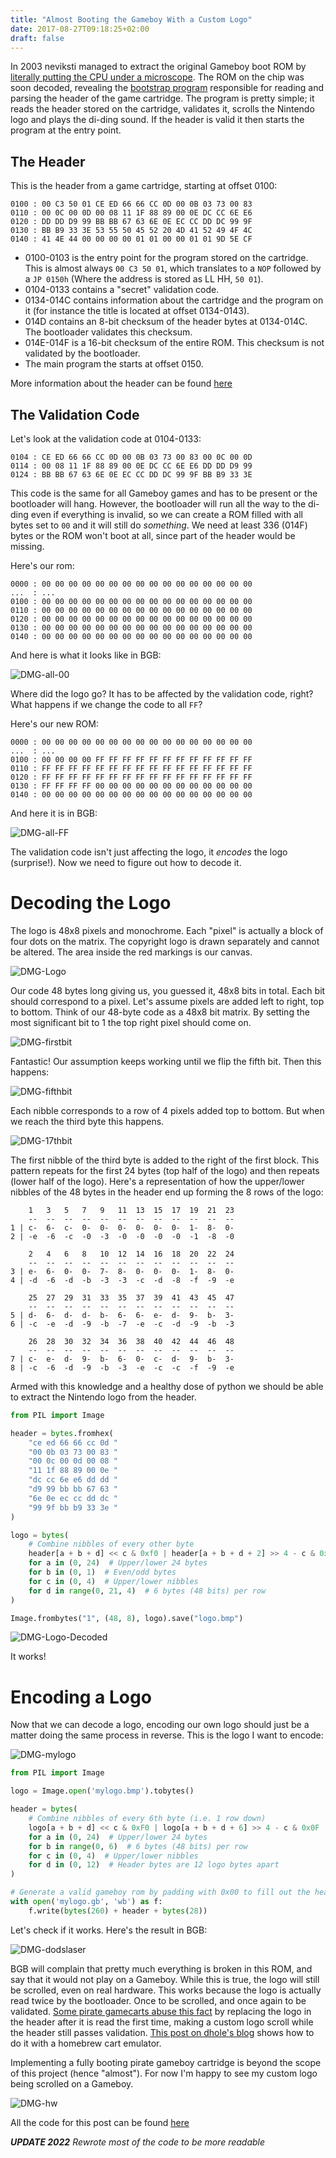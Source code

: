 ```yaml
---
title: "Almost Booting the Gameboy With a Custom Logo"
date: 2017-08-27T09:18:25+02:00
draft: false
---
```


In 2003 neviksti managed to extract the original Gameboy boot ROM by [literally putting the CPU under a microscope](http://www.neviksti.com/DMG/). The ROM on the chip was soon decoded, revealing the [bootstrap program](http://gbdev.gg8.se/wiki/articles/Gameboy_Bootstrap_ROM) responsible for reading and parsing the header of the game cartridge. The program is pretty simple; it reads the header stored on the cartridge, validates it, scrolls the Nintendo logo and plays the di-ding sound. If the header is valid it then starts the program at the entry point.

## The Header

This is the header from a game cartridge, starting at offset 0100:

```text
0100 : 00 C3 50 01 CE ED 66 66 CC 0D 00 0B 03 73 00 83
0110 : 00 0C 00 0D 00 08 11 1F 88 89 00 0E DC CC 6E E6
0120 : DD DD D9 99 BB BB 67 63 6E 0E EC CC DD DC 99 9F
0130 : BB B9 33 3E 53 55 50 45 52 20 4D 41 52 49 4F 4C
0140 : 41 4E 44 00 00 00 00 01 01 00 00 01 01 9D 5E CF
```

- 0100-0103 is the entry point for the program stored on the cartridge. This is almost always `00 C3 50 01`, which translates to a `NOP` followed by a `JP 0150h` (Where the address is stored as LL HH, `50 01`).
- 0104-0133 contains a "secret" validation code.
- 0134-014C contains information about the cartridge and the program on it (for instance the title is located at offset 0134-0143).
- 014D contains an 8-bit checksum of the header bytes at 0134-014C. The bootloader validates this checksum.
- 014E-014F is a 16-bit checksum of the entire ROM. This checksum is not validated by the bootloader.
- The main program the starts at offset 0150.

More information about the header can be found [here](http://gbdev.gg8.se/wiki/articles/The_Cartridge_Header)

## The Validation Code

Let's look at the validation code at 0104-0133:

```text
0104 : CE ED 66 66 CC 0D 00 0B 03 73 00 83 00 0C 00 0D
0114 : 00 08 11 1F 88 89 00 0E DC CC 6E E6 DD DD D9 99
0124 : BB BB 67 63 6E 0E EC CC DD DC 99 9F BB B9 33 3E
```

This code is the same for all Gameboy games and has to be present or the bootloader will hang. However, the bootloader will run all the way to the di-ding even if everything is invalid, so we can create a ROM filled with all bytes set to `00`  and it will still do *something*. We need at least 336 (014F) bytes or the ROM won't boot at all, since part of the header would be missing.

Here's our rom:

```text
0000 : 00 00 00 00 00 00 00 00 00 00 00 00 00 00 00 00
...  : ...
0100 : 00 00 00 00 00 00 00 00 00 00 00 00 00 00 00 00
0110 : 00 00 00 00 00 00 00 00 00 00 00 00 00 00 00 00
0120 : 00 00 00 00 00 00 00 00 00 00 00 00 00 00 00 00
0130 : 00 00 00 00 00 00 00 00 00 00 00 00 00 00 00 00
0140 : 00 00 00 00 00 00 00 00 00 00 00 00 00 00 00 00
```

And here is what it looks like in BGB:

![DMG-all-00](/images/blog/almost-booting-the-gameboy-with-a-custom-logo/DMG-all-00.webp)

Where did the logo go? It has to be affected by the validation code, right? What happens if we change the code to all `FF`?

Here's our new ROM:

```text
0000 : 00 00 00 00 00 00 00 00 00 00 00 00 00 00 00 00
...  : ...
0100 : 00 00 00 00 FF FF FF FF FF FF FF FF FF FF FF FF
0110 : FF FF FF FF FF FF FF FF FF FF FF FF FF FF FF FF
0120 : FF FF FF FF FF FF FF FF FF FF FF FF FF FF FF FF
0130 : FF FF FF FF 00 00 00 00 00 00 00 00 00 00 00 00
0140 : 00 00 00 00 00 00 00 00 00 00 00 00 00 00 00 00
```

And here it is in BGB:

![DMG-all-FF](/images/blog/almost-booting-the-gameboy-with-a-custom-logo/DMG-all-FF.webp)

The validation code isn't just affecting the logo, it *encodes* the logo (surprise!). Now we need to figure out how to decode it.

# Decoding the Logo

The logo is 48x8 pixels and monochrome. Each "pixel" is actually a block of four dots on the matrix. The copyright logo is drawn separately and cannot be altered. The area inside the red markings is our canvas.

![DMG-Logo](/images/blog/almost-booting-the-gameboy-with-a-custom-logo/DMG-Logo.webp)

Our code 48 bytes long giving us, you guessed it, 48x8 bits in total. Each bit should correspond to a pixel. Let's assume pixels are added left to right, top to bottom. Think of our 48-byte code as a 48x8 bit matrix. By setting the most significant bit to 1 the top right pixel should come on.

![DMG-firstbit](/images/blog/almost-booting-the-gameboy-with-a-custom-logo/DMG-firstbit.webp)

Fantastic! Our assumption keeps working until we flip the fifth bit. Then this happens:

![DMG-fifthbit](/images/blog/almost-booting-the-gameboy-with-a-custom-logo/DMG-fifthbit.webp)

Each nibble corresponds to a row of 4 pixels added top to bottom. But when we reach the third byte this happens.

![DMG-17thbit](/images/blog/almost-booting-the-gameboy-with-a-custom-logo/DMG-17thbit.webp)

The first nibble of the third byte is added to the right of the first block. This pattern repeats for the first 24 bytes (top half of the logo) and then repeats (lower half of the logo). Here's a representation of how the upper/lower nibbles of the 48 bytes in the header end up forming the 8 rows of the logo:

```text
    1   3   5   7   9   11  13  15  17  19  21  23
    --  --  --  --  --  --  --  --  --  --  --  --
1 | c-  6-  c-  0-  0-  0-  0-  0-  0-  1-  8-  0-
2 | -e  -6  -c  -0  -3  -0  -0  -0  -0  -1  -8  -0

    2   4   6   8   10  12  14  16  18  20  22  24
    --  --  --  --  --  --  --  --  --  --  --  --
3 | e-  6-  0-  0-  7-  8-  0-  0-  0-  1-  8-  0-
4 | -d  -6  -d  -b  -3  -3  -c  -d  -8  -f  -9  -e

    25  27  29  31  33  35  37  39  41  43  45  47
    --  --  --  --  --  --  --  --  --  --  --  --
5 | d-  6-  d-  d-  b-  6-  6-  e-  d-  9-  b-  3-
6 | -c  -e  -d  -9  -b  -7  -e  -c  -d  -9  -b  -3

    26  28  30  32  34  36  38  40  42  44  46  48
    --  --  --  --  --  --  --  --  --  --  --  --
7 | c-  e-  d-  9-  b-  6-  0-  c-  d-  9-  b-  3-
8 | -c  -6  -d  -9  -b  -3  -e  -c  -c  -f  -9  -e
```

Armed with this knowledge and a healthy dose of python we should be able to extract the Nintendo logo from the header.

```python
from PIL import Image

header = bytes.fromhex(
    "ce ed 66 66 cc 0d "
    "00 0b 03 73 00 83 "
    "00 0c 00 0d 00 08 "
    "11 1f 88 89 00 0e "
    "dc cc 6e e6 dd dd "
    "d9 99 bb bb 67 63 "
    "6e 0e ec cc dd dc "
    "99 9f bb b9 33 3e "
)

logo = bytes(
    # Combine nibbles of every other byte 
    header[a + b + d] << c & 0xf0 | header[a + b + d + 2] >> 4 - c & 0x0F
    for a in (0, 24)  # Upper/lower 24 bytes
    for b in (0, 1)  # Even/odd bytes
    for c in (0, 4)  # Upper/lower nibbles
    for d in range(0, 21, 4)  # 6 bytes (48 bits) per row
)

Image.frombytes("1", (48, 8), logo).save("logo.bmp")
```

![DMG-Logo-Decoded](/images/blog/almost-booting-the-gameboy-with-a-custom-logo/DMG-Logo-Decoded.webp)

It works!

# Encoding a Logo

Now that we can decode a logo, encoding our own logo should just be a matter doing the same process in reverse. This is the logo I want to encode:

![DMG-mylogo](/images/blog/almost-booting-the-gameboy-with-a-custom-logo/DMG-mylogo.webp)

```python
from PIL import Image

logo = Image.open('mylogo.bmp').tobytes()

header = bytes(
    # Combine nibbles of every 6th byte (i.e. 1 row down)
    logo[a + b + d] << c & 0xF0 | logo[a + b + d + 6] >> 4 - c & 0x0F
    for a in (0, 24)  # Upper/lower 24 bytes
    for b in range(0, 6)  # 6 bytes (48 bits) per row
    for c in (0, 4)  # Upper/lower nibbles
    for d in (0, 12)  # Header bytes are 12 logo bytes apart
)

# Generate a valid gameboy rom by padding with 0x00 to fill out the header
with open('mylogo.gb', 'wb') as f:
    f.write(bytes(260) + header + bytes(28))
```

Let's check if it works. Here's the result in BGB:

![DMG-dodslaser](/images/blog/almost-booting-the-gameboy-with-a-custom-logo/DMG-dodslaser.webp)

BGB will complain that pretty much everything is broken in this ROM, and say that it would not play on a Gameboy. While this is true, the logo will still be scrolled, even on real hardware. This works because the logo is actually read twice by the bootloader. Once to be scrolled, and once again to be validated. [Some pirate gamecarts abuse this fact](http://fuji.drillspirits.net/?post=87) by replacing the logo in the header after it is read the first time, making a custom logo scroll while the header still passes validation. [This post on dhole's blog](https://dhole.github.io/post/gameboy_custom_logo/) shows how to do it with a homebrew cart emulator.

Implementing a fully booting pirate gameboy cartridge is beyond the scope of this project (hence "almost"). For now I'm happy to see my custom logo being scrolled on a Gameboy.

![DMG-hw](/images/blog/almost-booting-the-gameboy-with-a-custom-logo/DMG-hw.webp)

All the code for this post can be found [here](https://github.com/dodslaser/gameboy-logo)

***UPDATE 2022** Rewrote most of the code to be more readable*
